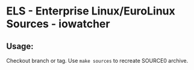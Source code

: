 # ELS - Enterprise Linux/EuroLinux Sources - iowatcher
 
## Usage:
  Checkout branch or tag. Use `make sources` to recreate  SOURCE0 archive.
